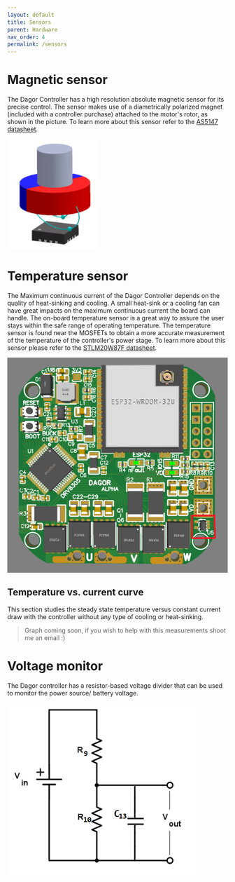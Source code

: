 ```yaml
---
layout: default
title: Sensors
parent: Hardware
nav_order: 4
permalink: /sensors
---
```


# Magnetic sensor

The Dagor Controller has a high resolution absolute magnetic sensor for its precise control. The sensor makes use of a diametrically polarized magnet (included with a controller purchase) attached to the motor's rotor, as shown in the picture. To learn more about this sensor refer to the [AS5147 datasheet](https://ams.com/documents/20143/36005/AS5147_DS000307_2-00.pdf).

![AS5147](Images/Magnet.PNG)

# Temperature sensor

The Maximum continuous current of the Dagor Controller depends on the quality of heat-sinking and cooling. A small heat-sink or a cooling fan can have great impacts on the maximum continuous current the board can handle. The on-board temperature sensor is a great way to assure the user stays within the safe range of operating temperature. The temperature sensor is found near the MOSFETs to obtain a more accurate measurement of the temperature of the controller's power stage. To learn more about this sensor please refer to the [STLM20W87F datasheet](https://datasheet.lcsc.com/szlcsc/1810010411_STMicroelectronics-STLM20W87F_C129796.pdf).

![temp_sensor_dagor](Images/temp_sensor_dagor.png)

## Temperature vs. current curve

This section studies the steady state temperature versus constant current draw with the controller without any type of cooling or heat-sinking.

>Graph coming soon, if you wish to help with this measurements shoot me an email :)

# Voltage monitor

The Dagor controller has a resistor-based voltage divider that can be used to monitor the power source/ battery voltage.

![volt_monitor](Images/volt_monitor.png)
